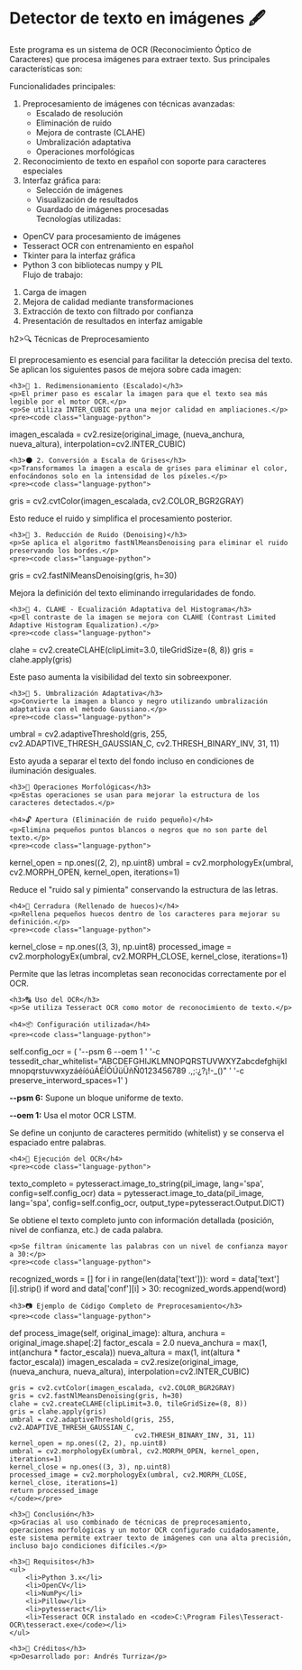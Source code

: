 # Detector de texto en imágenes 🖋️
<p class="has-line-data" data-line-start="0" data-line-end="1">Este programa es un sistema de OCR (Reconocimiento Óptico de Caracteres) que procesa imágenes para extraer texto. Sus principales características son:</p>
<p class="has-line-data" data-line-start="2" data-line-end="3">Funcionalidades principales:</p>
<ol>
<li class="has-line-data" data-line-start="4" data-line-end="10">Preprocesamiento de imágenes con técnicas avanzadas:
<ul>
<li class="has-line-data" data-line-start="5" data-line-end="6">Escalado de resolución</li>
<li class="has-line-data" data-line-start="6" data-line-end="7">Eliminación de ruido</li>
<li class="has-line-data" data-line-start="7" data-line-end="8">Mejora de contraste (CLAHE)</li>
<li class="has-line-data" data-line-start="8" data-line-end="9">Umbralización adaptativa</li>
<li class="has-line-data" data-line-start="9" data-line-end="10">Operaciones morfológicas</li>
</ul>
</li>
<li class="has-line-data" data-line-start="10" data-line-end="11">Reconocimiento de texto en español con soporte para caracteres especiales</li>
<li class="has-line-data" data-line-start="11" data-line-end="17">Interfaz gráfica para:
<ul>
<li class="has-line-data" data-line-start="12" data-line-end="13">Selección de imágenes</li>
<li class="has-line-data" data-line-start="13" data-line-end="14">Visualización de resultados</li>
<li class="has-line-data" data-line-start="14" data-line-end="17">Guardado de imágenes procesadas<br>
Tecnologías utilizadas:</li>
</ul>
</li>
</ol>
<ul>
<li class="has-line-data" data-line-start="17" data-line-end="18">OpenCV para procesamiento de imágenes</li>
<li class="has-line-data" data-line-start="18" data-line-end="19">Tesseract OCR con entrenamiento en español</li>
<li class="has-line-data" data-line-start="19" data-line-end="20">Tkinter para la interfaz gráfica</li>
<li class="has-line-data" data-line-start="20" data-line-end="23">Python 3 con bibliotecas numpy y PIL<br>
Flujo de trabajo:</li>
</ul>
<ol>
<li class="has-line-data" data-line-start="23" data-line-end="24">Carga de imagen</li>
<li class="has-line-data" data-line-start="24" data-line-end="25">Mejora de calidad mediante transformaciones</li>
<li class="has-line-data" data-line-start="25" data-line-end="26">Extracción de texto con filtrado por confianza</li>
<li class="has-line-data" data-line-start="26" data-line-end="28">Presentación de resultados en interfaz amigable</li>
</ol>

h2>🔍 Técnicas de Preprocesamiento</h2>
    <p>El preprocesamiento es esencial para facilitar la detección precisa del texto. Se aplican los siguientes pasos de mejora sobre cada imagen:</p>

    <h3>📏 1. Redimensionamiento (Escalado)</h3>
    <p>El primer paso es escalar la imagen para que el texto sea más legible por el motor OCR.</p>
    <p>Se utiliza INTER_CUBIC para una mejor calidad en ampliaciones.</p>
    <pre><code class="language-python">
imagen_escalada = cv2.resize(original_image, 
                             (nueva_anchura, nueva_altura), 
                             interpolation=cv2.INTER_CUBIC)
    </code></pre>

    <h3>🌑 2. Conversión a Escala de Grises</h3>
    <p>Transformamos la imagen a escala de grises para eliminar el color, enfocándonos solo en la intensidad de los píxeles.</p>
    <pre><code class="language-python">
gris = cv2.cvtColor(imagen_escalada, cv2.COLOR_BGR2GRAY)
    </code></pre>
    <p>Esto reduce el ruido y simplifica el procesamiento posterior.</p>

    <h3>🧹 3. Reducción de Ruido (Denoising)</h3>
    <p>Se aplica el algoritmo fastNlMeansDenoising para eliminar el ruido preservando los bordes.</p>
    <pre><code class="language-python">
gris = cv2.fastNlMeansDenoising(gris, h=30)
    </code></pre>
    <p>Mejora la definición del texto eliminando irregularidades de fondo.</p>

    <h3>🌈 4. CLAHE - Ecualización Adaptativa del Histograma</h3>
    <p>El contraste de la imagen se mejora con CLAHE (Contrast Limited Adaptive Histogram Equalization).</p>
    <pre><code class="language-python">
clahe = cv2.createCLAHE(clipLimit=3.0, tileGridSize=(8, 8))
gris = clahe.apply(gris)
    </code></pre>
    <p>Este paso aumenta la visibilidad del texto sin sobreexponer.</p>

    <h3>🧾 5. Umbralización Adaptativa</h3>
    <p>Convierte la imagen a blanco y negro utilizando umbralización adaptativa con el método Gaussiano.</p>
    <pre><code class="language-python">
umbral = cv2.adaptiveThreshold(gris, 255, 
                               cv2.ADAPTIVE_THRESH_GAUSSIAN_C,
                               cv2.THRESH_BINARY_INV, 
                               31, 11)
    </code></pre>
    <p>Esto ayuda a separar el texto del fondo incluso en condiciones de iluminación desiguales.</p>

    <h3>🧱 Operaciones Morfológicas</h3>
    <p>Estas operaciones se usan para mejorar la estructura de los caracteres detectados.</p>

    <h4>🔓 Apertura (Eliminación de ruido pequeño)</h4>
    <p>Elimina pequeños puntos blancos o negros que no son parte del texto.</p>
    <pre><code class="language-python">
kernel_open = np.ones((2, 2), np.uint8)
umbral = cv2.morphologyEx(umbral, cv2.MORPH_OPEN, kernel_open, iterations=1)
    </code></pre>
    <p>Reduce el "ruido sal y pimienta" conservando la estructura de las letras.</p>

    <h4>🔐 Cerradura (Rellenado de huecos)</h4>
    <p>Rellena pequeños huecos dentro de los caracteres para mejorar su definición.</p>
    <pre><code class="language-python">
kernel_close = np.ones((3, 3), np.uint8)
processed_image = cv2.morphologyEx(umbral, cv2.MORPH_CLOSE, kernel_close, iterations=1)
    </code></pre>
    <p>Permite que las letras incompletas sean reconocidas correctamente por el OCR.</p>

    <h3>🔠 Uso del OCR</h3>
    <p>Se utiliza Tesseract OCR como motor de reconocimiento de texto.</p>

    <h4>📦 Configuración utilizada</h4>
    <pre><code class="language-python">
self.config_ocr = (
    '--psm 6 --oem 1 '
    '-c tessedit_char_whitelist="ABCDEFGHIJKLMNOPQRSTUVWXYZabcdefghijklmnopqrstuvwxyzáéíóúÁÉÍÓÚüÜñÑ0123456789 .,;:¿?¡!-_()" '
    '-c preserve_interword_spaces=1'
)
    </code></pre>
    <p><strong>--psm 6:</strong> Supone un bloque uniforme de texto.</p>
    <p><strong>--oem 1:</strong> Usa el motor OCR LSTM.</p>
    <p>Se define un conjunto de caracteres permitido (whitelist) y se conserva el espaciado entre palabras.</p>

    <h4>🧠 Ejecución del OCR</h4>
    <pre><code class="language-python">
texto_completo = pytesseract.image_to_string(pil_image, lang='spa', config=self.config_ocr)
data = pytesseract.image_to_data(pil_image, lang='spa', config=self.config_ocr, output_type=pytesseract.Output.DICT)
    </code></pre>
    <p>Se obtiene el texto completo junto con información detallada (posición, nivel de confianza, etc.) de cada palabra.</p>

    <p>Se filtran únicamente las palabras con un nivel de confianza mayor a 30:</p>
    <pre><code class="language-python">
recognized_words = []
for i in range(len(data['text'])):
    word = data['text'][i].strip()
    if word and data['conf'][i] > 30:
        recognized_words.append(word)
    </code></pre>

    <h3>📷 Ejemplo de Código Completo de Preprocesamiento</h3>
    <pre><code class="language-python">
def process_image(self, original_image):
    altura, anchura = original_image.shape[:2]
    factor_escala = 2.0
    nueva_anchura = max(1, int(anchura * factor_escala))
    nueva_altura = max(1, int(altura * factor_escala))
    imagen_escalada = cv2.resize(original_image, (nueva_anchura, nueva_altura), interpolation=cv2.INTER_CUBIC)

    gris = cv2.cvtColor(imagen_escalada, cv2.COLOR_BGR2GRAY)
    gris = cv2.fastNlMeansDenoising(gris, h=30)
    clahe = cv2.createCLAHE(clipLimit=3.0, tileGridSize=(8, 8))
    gris = clahe.apply(gris)
    umbral = cv2.adaptiveThreshold(gris, 255, cv2.ADAPTIVE_THRESH_GAUSSIAN_C,
                                   cv2.THRESH_BINARY_INV, 31, 11)
    kernel_open = np.ones((2, 2), np.uint8)
    umbral = cv2.morphologyEx(umbral, cv2.MORPH_OPEN, kernel_open, iterations=1)
    kernel_close = np.ones((3, 3), np.uint8)
    processed_image = cv2.morphologyEx(umbral, cv2.MORPH_CLOSE, kernel_close, iterations=1)
    return processed_image
    </code></pre>

    <h3>📌 Conclusión</h3>
    <p>Gracias al uso combinado de técnicas de preprocesamiento, operaciones morfológicas y un motor OCR configurado cuidadosamente, este sistema permite extraer texto de imágenes con una alta precisión, incluso bajo condiciones difíciles.</p>

    <h3>📁 Requisitos</h3>
    <ul>
        <li>Python 3.x</li>
        <li>OpenCV</li>
        <li>NumPy</li>
        <li>Pillow</li>
        <li>pytesseract</li>
        <li>Tesseract OCR instalado en <code>C:\Program Files\Tesseract-OCR\tesseract.exe</code></li>
    </ul>

    <h3>📎 Créditos</h3>
    <p>Desarrollado por: Andrés Turriza</p>
